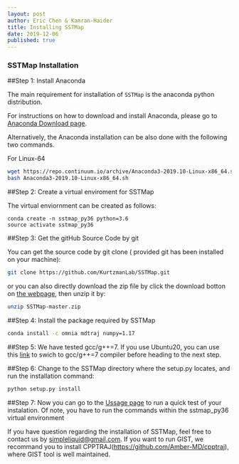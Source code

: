 ```yaml
---
layout: post
author: Eric Chen & Kamran-Haider
title: Installing SSTMap
date: 2019-12-06
published: true
---
```


### SSTMap Installation

##Step 1: Install Anaconda

The main requirement for installation of `SSTMap` is the anaconda python distribution.

<!--more-->


For instructions on how to download and install Anaconda, please go to [Anaconda Download page](https://www.anaconda.com/distribution/).
 

Alternatively, the Anaconda installation can be also done with the following two commands. 

For Linux-64
```bash
wget https://repo.continuum.io/archive/Anaconda3-2019.10-Linux-x86_64.sh
bash Anaconda3-2019.10-Linux-x86_64.sh
```
##Step 2: Create a virtual enviroment for SSTMap

<!--more-->

The virtual enviornment can be created as follows:

```
conda create -n sstmap_py36 python=3.6
source activate sstmap_py36
```


##Step 3: Get the gitHub Source Code by git


You can get the source code by git clone ( provided git has been installed on your machine):

```bash 
git clone https://github.com/KurtzmanLab/SSTMap.git

```

or you can also directly download the zip file by click the download botton on [the webpage](https://github.com/KurtzmanLab/SSTMap), then unzip it by:

```bash
unzip SSTMap-master.zip

```
##Step 4: Install the package required by SSTMap 

```bash
conda install -c omnia mdtraj numpy=1.17
```
##Step 5: We have tested gcc/g++=7. If you use Ubuntu20, you can use this [link]( https://linuxconfig.org/how-to-switch-between-multiple-gcc-and-g-compiler-versions-on-ubuntu-20-04-lts-focal-fossa) to swich to gcc/g++=7 compiler before heading to the next step. 

##Step 6: Change to the SSTMap directory where the setup.py locates, and run the installation command:

```bash
python setup.py install 
```
##Step 7: Now you can go to the [Ussage page](https://github.com/KurtzmanLab/SSTMap#usage) to run a quick test of your instalation. Of note, you have to run the commands within the sstmap_py36 virtual environment


If you have question regarding the installation of SSTMap, feel free to contact us by simpleliquid@gmail.com. If you want to run GIST, we recommand you to install CPPTRAJ(https://github.com/Amber-MD/cpptraj), where GIST tool is well maintained.

